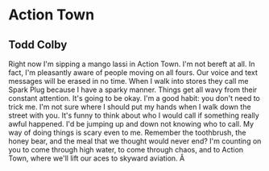 # Action Town
## Todd Colby
Right now I'm sipping a mango lassi
in Action Town. I'm not bereft at all. In fact,
I'm pleasantly aware of people moving on all fours.
Our voice and text messages will
be erased in no time. When I walk into stores
they call me Spark Plug because I have a sparky manner.
Things get all wavy from their constant attention.
It's going to be okay. I'm a good habit:
you don't need to trick me.
I'm not sure where I should put my hands
when I walk down the street with you.
It's funny to think about who I would
call if something really awful happened.
I'd be jumping up and down not knowing who to call.
My way of doing things is scary even to me.
Remember the toothbrush, the honey bear,
and the meal that we thought would never end?
I'm counting on you to come through high water,
to come through chaos, and to Action Town,
where we'll lift our aces to skyward aviation.
Â